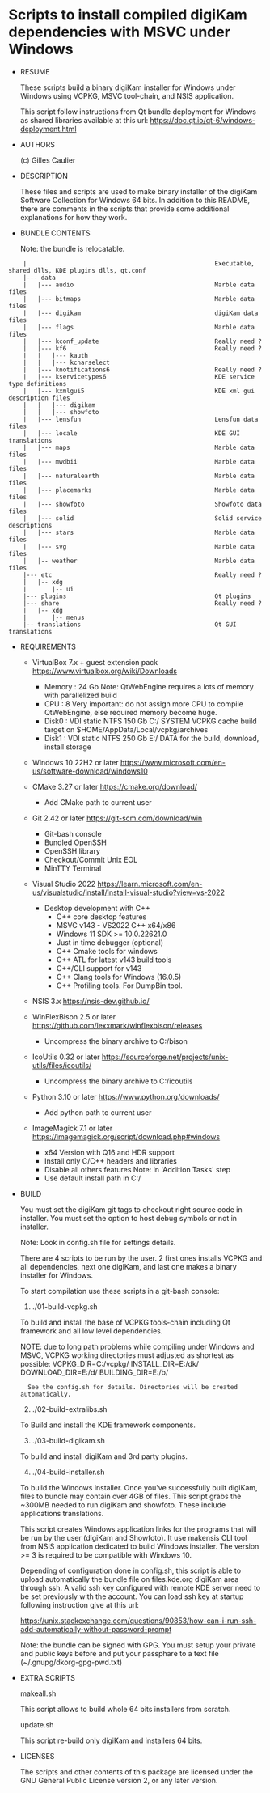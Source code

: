 Scripts to install compiled digiKam dependencies with MSVC under Windows
========================================================================

* RESUME

    These scripts build a binary digiKam installer for Windows under Windows using VCPKG, MSVC tool-chain,
    and NSIS application.

    This script follow instructions from Qt bundle deployment for Windows as shared libraries
    available at this url: https://doc.qt.io/qt-6/windows-deployment.html

* AUTHORS

    (c) Gilles Caulier <caulier dot gilles at gmail dot com>

* DESCRIPTION

    These files and scripts are used to make binary installer of the digiKam
    Software Collection for Windows 64 bits. In addition to this README,
    there are comments in the scripts that provide some additional explanations for
    how they work.

* BUNDLE CONTENTS

    Note: the bundle is relocatable.

```
    |                                                    Executable, shared dlls, KDE plugins dlls, qt.conf
    |--- data
    |   |--- audio                                       Marble data files
    |   |--- bitmaps                                     Marble data files
    |   |--- digikam                                     digiKam data files
    |   |--- flags                                       Marble data files
    |   |--- kconf_update                                Really need ?
    |   |--- kf6                                         Really need ?
    |   |   |--- kauth
    |   |   |--- kcharselect
    |   |--- knotifications6                             Really need ?
    |   |--- kservicetypes6                              KDE service type definitions
    |   |--- kxmlgui5                                    KDE xml gui description files
    |   |   |--- digikam
    |   |   |--- showfoto
    |   |--- lensfun                                     Lensfun data files
    |   |--- locale                                      KDE GUI translations
    |   |--- maps                                        Marble data files
    |   |--- mwdbii                                      Marble data files
    |   |--- naturalearth                                Marble data files
    |   |--- placemarks                                  Marble data files
    |   |--- showfoto                                    Showfoto data files
    |   |--- solid                                       Solid service descriptions
    |   |--- stars                                       Marble data files
    |   |--- svg                                         Marble data files
    |   |-- weather                                      Marble data files
    |--- etc                                             Really need ?
    |   |-- xdg
    |       |-- ui
    |--- plugins                                         Qt plugins
    |--- share                                           Really need ?
    |   |-- xdg
    |       |-- menus
    |-- translations                                     Qt GUI translations
```

* REQUIREMENTS

    - VirtualBox 7.x + guest extension pack             https://www.virtualbox.org/wiki/Downloads
        + Memory : 24 Gb                                Note: QtWebEngine requires a lots of memory with parallelized build
        + CPU    : 8                                    Very important: do not assign more CPU to compile QtWebEngine, else required memory become huge.
        + Disk0  : VDI static NTFS 150 Gb               C:/ SYSTEM VCPKG cache build target on $HOME/AppData/Local/vcpkg/archives
        + Disk1  : VDI static NTFS 250 Gb               E:/ DATA   for the build, download, install storage

    - Windows 10 22H2 or later                          https://www.microsoft.com/en-us/software-download/windows10

    - CMake 3.27 or later                               https://cmake.org/download/
        + Add CMake path to current user

    - Git 2.42 or later                                 https://git-scm.com/download/win
        + Git-bash console
        + Bundled OpenSSH
        + OpenSSH library
        + Checkout/Commit Unix EOL
        + MinTTY Terminal

    - Visual Studio 2022                                https://learn.microsoft.com/en-us/visualstudio/install/install-visual-studio?view=vs-2022
        + Desktop development with C++
            + C++ core desktop features
            + MSVC v143 - VS2022 C++ x64/x86
            + Windows 11 SDK >= 10.0.22621.0
            + Just in time debugger                     (optional)
            + C++ Cmake tools for windows
            + C++ ATL for latest v143 build tools
            + C++/CLI support for v143
            + C++ Clang tools for Windows (16.0.5)
            + C++ Profiling tools.                      For DumpBin tool.

    - NSIS 3.x                                          https://nsis-dev.github.io/

    - WinFlexBison 2.5 or later                         https://github.com/lexxmark/winflexbison/releases
        + Uncompress the binary archive to C:/bison

    - IcoUtils 0.32 or later                            https://sourceforge.net/projects/unix-utils/files/icoutils/
        + Uncompress the binary archive to C:/icoutils

    - Python 3.10 or later                              https://www.python.org/downloads/
        + Add python path to current user

    - ImageMagick 7.1 or later                          https://imagemagick.org/script/download.php#windows
        + x64 Version with Q16 and HDR support
        + Install only C/C++ headers and libraries
        + Disable all others features                   Note: in 'Addition Tasks' step
        + Use default install path in C:/

* BUILD

    You must set the digiKam git tags to checkout right source code in installer.
    You must set the option to host debug symbols or not in installer.

    Note: Look in config.sh file for settings details.

    There are 4 scripts to be run by the user. 2 first ones installs
    VCPKG and all dependencies, next one digiKam, and last one makes a
    binary installer for Windows.

    To start compilation use these scripts in a git-bash console:

    1) ./01-build-vcpkg.sh

    To build and install the base of VCPKG tools-chain including Qt framework and all low level dependencies.

    NOTE: due to long path problems while compiling under Windows and MSVC, VCPKG working directories must adjusted as shortest as possible:
        VCPKG_DIR=C:/vcpkg/
        INSTALL_DIR=E:/dk/
        DOWNLOAD_DIR=E:/d/
        BUILDING_DIR=E:/b/

        See the config.sh for details. Directories will be created automatically.

    2) ./02-build-extralibs.sh

    To Build and install the KDE framework components.

    3) ./03-build-digikam.sh

    To build and install digiKam and 3rd party plugins.

    4) ./04-build-installer.sh

    To build the Windows installer. Once you've successfully built digiKam, files to bundle may contain over 4GB of files.
    This script grabs the ~300MB needed to run digiKam and showfoto.
    These include applications translations.

    This script creates Windows application links for the programs that will
    be run by the user (digiKam and Showfoto). It use makensis CLI tool from NSIS
    application dedicated to build Windows installer.
    The version >= 3 is required to be compatible with Windows 10.

    Depending of configuration done in config.sh, this script is able to upload automatically
    the bundle file on files.kde.org digiKam area through ssh. A valid ssh key configured
    with remote KDE server need to be set previously with the account. You can load ssh key
    at startup following instruction give at this url:

    https://unix.stackexchange.com/questions/90853/how-can-i-run-ssh-add-automatically-without-password-prompt

    Note: the bundle can be signed with GPG. You must setup your private and public keys before
    and put your passphare to a text file (~/.gnupg/dkorg-gpg-pwd.txt)

* EXTRA SCRIPTS

    makeall.sh

    This script allows to build whole 64 bits installers from scratch.

    update.sh

    This script re-build only digiKam and installers 64 bits.


* LICENSES

    The scripts and other contents of this package are licensed
    under the GNU General Public License version 2, or any later version.
